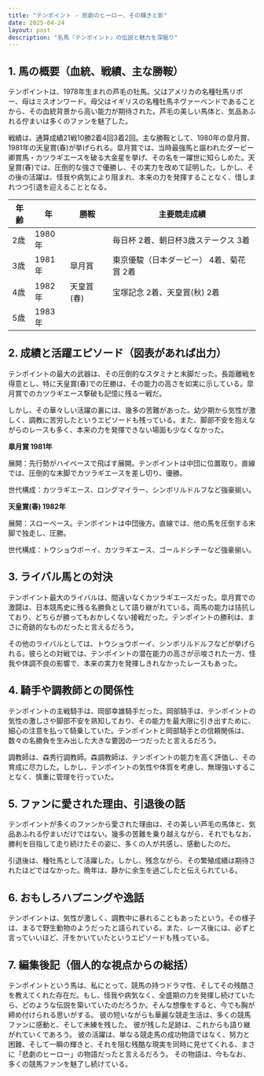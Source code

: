 ```yaml
---
title: "テンポイント - 悲劇のヒーロー、その輝きと影"
date: 2025-04-24
layout: post
description: "名馬『テンポイント』の伝説と魅力を深堀り"
---
```


## 1. 馬の概要（血統、戦績、主な勝鞍）

テンポイントは、1978年生まれの芦毛の牡馬。父はアメリカの名種牡馬リボー、母はミスオンワード。母父はイギリスの名種牡馬ネヴァーベンドであることから、その血統背景から高い能力が期待された。芦毛の美しい馬体と、気品あふれる佇まいは多くのファンを魅了した。

戦績は、通算成績21戦10勝2着4回3着2回。主な勝鞍として、1980年の皐月賞、1981年の天皇賞(春)が挙げられる。皐月賞では、当時最強馬と謳われたダービー卿賞馬・カツラギエースを破る大金星を挙げ、その名を一躍世に知らしめた。天皇賞(春)では、圧倒的な強さで優勝し、その実力を改めて証明した。しかし、その後の活躍は、怪我や病気により阻まれ、本来の力を発揮することなく、惜しまれつつ引退を迎えることとなる。

| 年齢 | 年 | 勝鞍 | 主要競走成績 |
|---|---|---|---|
| 2歳 | 1980年 |  | 毎日杯 2着、朝日杯3歳ステークス 3着 |
| 3歳 | 1981年 | 皐月賞 | 東京優駿（日本ダービー） 4着、菊花賞 2着 |
| 4歳 | 1982年 | 天皇賞(春) | 宝塚記念 2着、天皇賞(秋) 2着 |
| 5歳 | 1983年 |  |  |


## 2. 成績と活躍エピソード（図表があれば出力）

テンポイントの最大の武器は、その圧倒的なスタミナと末脚だった。長距離戦を得意とし、特に天皇賞(春)での圧勝は、その能力の高さを如実に示している。皐月賞でのカツラギエース撃破も記憶に残る一戦だ。

しかし、その華々しい活躍の裏には、幾多の苦難があった。幼少期から気性が激しく、調教に苦労したというエピソードも残っている。また、脚部不安を抱えながらのレースも多く、本来の力を発揮できない場面も少なくなかった。


**皐月賞 1981年**

展開：先行勢がハイペースで飛ばす展開。テンポイントは中団に位置取り。直線では、圧倒的な末脚でカツラギエースを差し切り、優勝。

世代構成：カツラギエース、ロングマイラー、シンボリルドルフなど強豪揃い。


**天皇賞(春) 1982年**

展開：スローペース。テンポイントは中団後方。直線では、他の馬を圧倒する末脚で独走し、圧勝。

世代構成：トウショウボーイ、カツラギエース、ゴールドシチーなど強豪揃い。


## 3. ライバル馬との対決

テンポイント最大のライバルは、間違いなくカツラギエースだった。皐月賞での激闘は、日本競馬史に残る名勝負として語り継がれている。両馬の能力は拮抗しており、どちらが勝ってもおかしくない接戦だった。テンポイントの勝利は、まさに奇跡的なものだったと言えるだろう。

その他のライバルとしては、トウショウボーイ、シンボリルドルフなどが挙げられる。彼らとの対戦では、テンポイントの潜在能力の高さが示唆された一方、怪我や体調不良の影響で、本来の実力を発揮しきれなかったレースもあった。


## 4. 騎手や調教師との関係性

テンポイントの主戦騎手は、岡部幸雄騎手だった。岡部騎手は、テンポイントの気性の激しさや脚部不安を熟知しており、その能力を最大限に引き出すために、細心の注意を払って騎乗していた。テンポイントと岡部騎手との信頼関係は、数々の名勝負を生み出した大きな要因の一つだったと言えるだろう。

調教師は、森秀行調教師。森調教師は、テンポイントの能力を高く評価し、その育成に尽力した。しかし、テンポイントの気性や体質を考慮し、無理強いすることなく、慎重に管理を行っていた。


## 5. ファンに愛された理由、引退後の話

テンポイントが多くのファンから愛された理由は、その美しい芦毛の馬体と、気品あふれる佇まいだけではない。幾多の苦難を乗り越えながら、それでもなお、勝利を目指して走り続けたその姿に、多くの人が共感し、感動したのだ。

引退後は、種牡馬として活躍した。しかし、残念ながら、その繁殖成績は期待されたほどではなかった。晩年は、静かに余生を過ごしたと伝えられている。


## 6. おもしろハプニングや逸話

テンポイントは、気性が激しく、調教中に暴れることもあったという。その様子は、まるで野生動物のようだったと語られている。また、レース後には、必ずと言っていいほど、汗をかいていたというエピソードも残っている。


## 7. 編集後記（個人的な視点からの総括）

テンポイントという馬は、私にとって、競馬の持つドラマ性、そしてその残酷さを教えてくれた存在だ。もし、怪我や病気なく、全盛期の力を発揮し続けていたら、どのような伝説を築いていたのだろうか。そんな想像をすると、今でも胸が締め付けられる思いがする。  彼の短いながらも華麗な競走生活は、多くの競馬ファンに感動と、そして未練を残した。  彼が残した足跡は、これからも語り継がれていくであろう。  彼の活躍は、単なる競走馬の成功物語ではなく、努力と困難、そして一瞬の輝きと、それを阻む残酷な現実を同時に見せてくれる、まさに「悲劇のヒーロー」の物語だったと言えるだろう。  その物語は、今もなお、多くの競馬ファンを魅了し続けている。
